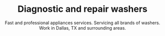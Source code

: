 ---
layout: index
keyword: Washer repair
title: Diagnostic and repair washers
subtitle: "Fast and professional appliances services. Servicing all brands of washers. Work in Dallas, TX and surrounding areas."
---